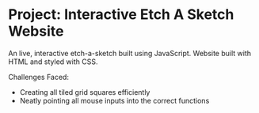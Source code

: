 # Project: Interactive Etch A Sketch Website

An live, interactive etch-a-sketch built using JavaScript. 
Website built with HTML and styled with CSS.

Challenges Faced:
- Creating all tiled grid squares efficiently
- Neatly pointing all mouse inputs into the correct functions

